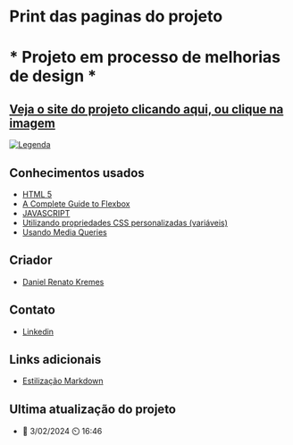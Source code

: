 # Print das paginas do projeto
# * Projeto em processo de melhorias de design *
## [Veja o site do projeto clicando aqui, ou clique na imagem](https://codificator.vercel.app/)
[![Legenda](https://github.com/DanielKremes/codificator/assets/145404663/93c8a895-4ad8-4cbd-83f5-75fd69eadd96)](https://codificator.vercel.app/)
## Conhecimentos usados
- [HTML 5](https://www.w3schools.com/html/)
- [A Complete Guide to Flexbox](https://css-tricks.com/snippets/css/a-guide-to-flexbox/)
- [JAVASCRIPT](https://www.w3schools.com/js/)
- [Utilizando propriedades CSS personalizadas (variáveis)](https://developer.mozilla.org/pt-BR/docs/Web/CSS/Using_CSS_custom_properties)
- [Usando Media Queries](https://developer.mozilla.org/pt-BR/docs/Web/CSS/CSS_media_queries/Using_media_queries)
## Criador
- [Daniel Renato Kremes](www.linkedin.com/in/daniel-kremes)
## Contato
- [Linkedin](www.linkedin.com/in/daniel-kremes)
## Links adicionais
- [Estilização Markdown](https://gist.github.com/AlexandreQuintela/168e6fa0b6fc5c740c8658c9a5086914)
## Ultima atualização do projeto
- 📆 3/02/2024 ⏲️ 16:46
